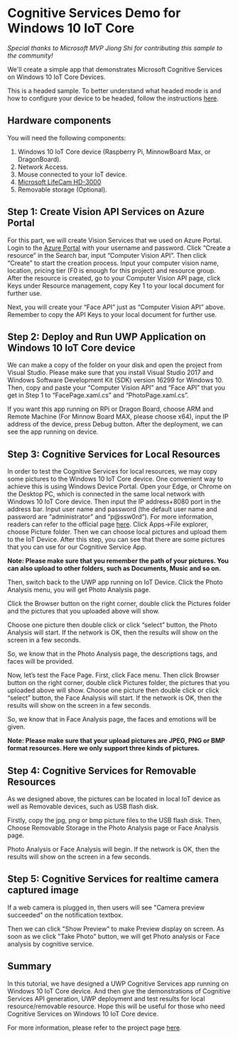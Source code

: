 # Cognitive Services Demo for Windows 10 IoT Core

_Special thanks to Microsoft MVP Jiong Shi for contributing this sample to the community!_

We'll create a simple app that demonstrates Microsoft Cognitive Services on Windows 10 IoT Core Devices.

This is a headed sample.  To better understand what headed mode is and how to configure your device to be headed, follow the instructions [here](https://docs.microsoft.com/en-us/windows/iot-core/learn-about-hardware/headlessmode).

## Hardware components 

You will need the following components:

1. Windows 10 IoT Core device (Raspberry Pi, MinnowBoard Max, or DragonBoard).
2. Network Access.
3. Mouse connected to your IoT device.
4. [Microsoft LifeCam HD-3000](https://www.hackster.io/products/buy/28947?s=BAhJIhY4MjUyNSxCYXNlQXJ0aWNsZQY6BkVG%0A)
5. Removable storage (Optional).

## Step 1: Create Vision API Services on Azure Portal

For this part, we will create Vision Services that we used on Azure Portal. Login to the [Azure Portal](https://portal.azure.com) with your username and password. Click “Create a resource” in the Search bar, input “Computer Vision API”. Then click “Create” to start the creation process. Input your computer vision name, location, pricing tier (F0 is enough for this project) and resource group. After the resource is created, go to your Computer Vision API page, click Keys under Resource management, copy Key 1 to your local document for further use. 

Next, you will create your “Face API” just as “Computer Vision API” above. Remember to copy the API Keys to your local document for further use.

## Step 2: Deploy and Run UWP Application on Windows 10 IoT Core device

We can make a copy of the folder on your disk and open the project from Visual Studio. Please make sure that you install Visual Studio 2017 and Windows Software Development Kit (SDK) version 16299 for Windows 10. Then, copy and paste your “Computer Vision API” and “Face API” that you get in Step 1 to “FacePage.xaml.cs” and “PhotoPage.xaml.cs”.

If you want this app running on RPi or Dragon Board, choose ARM and Remote Machine (For Minnow Board MAX, please choose x64), input the IP address of the device, press Debug button. After the deployment, we can see the app running on device.

## Step 3: Cognitive Services for Local Resources

In order to test the Cognitive Services for local resources, we may copy some pictures to the Windows 10 IoT Core device. One convenient way to achieve this is using Windows Device Portal. Open your Edge, or Chrome on the Desktop PC, which is connected in the same local network with Windows 10 IoT Core device. Then input the IP address+8080 port in the address bar. Input user name and password (the default user name and password are “administrator” and “p@ssw0rd”). For more information, readers can refer to the official page [here](https://docs.microsoft.com/en-us/windows/iot-core/manage-your-device/deviceportal). Click Apps->File explorer, choose Picture folder.
Then we can choose local pictures and upload them to the IoT Device.
After this step, you can see that there are some pictures that you can use for our Cognitive Service App.

**Note: Please make sure that you remember the path of your pictures. You can also upload to other folders, such as Documents, Music and so on.**

Then, switch back to the UWP app running on IoT Device. Click the Photo Analysis menu, you will get Photo Analysis page.

Click the Browser button on the right corner, double click the Pictures folder and the pictures that you uploaded above will show.

Choose one picture then double click or click “select” button, the Photo Analysis will start. If the network is OK, then the results will show on the screen in a few seconds.

So, we know that in the Photo Analysis page, the descriptions tags, and faces will be provided.

Now, let’s test the Face Page. First, click Face menu. Then click Browser button on the right corner, double click Pictures folder, the pictures that you uploaded above will show. Choose one picture then double click or click “select” button, the Face Analysis will start. If the network is OK, then the results will show on the screen in a few seconds.

So, we know that in Face Analysis page, the faces and emotions will be given.

**Note: Please make sure that your upload pictures are JPEG, PNG or BMP format resources. Here we only support three kinds of pictures.**

## Step 4: Cognitive Services for Removable Resources

As we designed above, the pictures can be located in local IoT device as well as Removable devices, such as USB flash disk.

Firstly, copy the jpg, png or bmp picture files to the USB flash disk. Then, Choose Removable Storage in the Photo Analysis page or Face Analysis page.

Photo Analysis or Face Analysis will begin. If the network is OK, then the results will show on the screen in a few seconds.

## Step 5: Cognitive Services for realtime camera captured image

If a web camera is plugged in, then users will see  "Camera preview succeeded" on the notification textbox.

Then we can click "Show Preview" to make Preview display on screen. As soon as we click "Take Photo" button, we will get Photo analysis or Face analysis by cognitive service.

## Summary
In this tutorial, we have designed a UWP Cognitive Services app running on Windows 10 IoT Core device. And then give the demonstrations of Cognitive Services API generation, UWP deployment and test results for local resource/removable resource. Hope this will be useful for those who need Cognitive Services on Windows 10 IoT Core device.

For more information, please refer to the project page [here](https://www.hackster.io/JiongShi/microsoft-cognitive-services-demo-on-windows-10-iot-core-4d846e).
